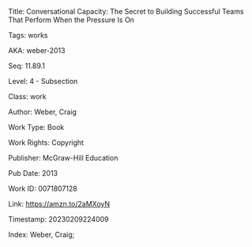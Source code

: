 Title:  Conversational Capacity: The Secret to Building Successful Teams That Perform When the Pressure Is On

Tags:   works

AKA:    weber-2013

Seq:    11.89.1

Level:  4 - Subsection

Class:  work

Author: Weber, Craig

Work Type: Book

Work Rights: Copyright

Publisher: McGraw-Hill Education

Pub Date: 2013

Work ID: 0071807128

Link:   https://amzn.to/2aMXoyN

Timestamp: 20230209224009

Index:  Weber, Craig; 
